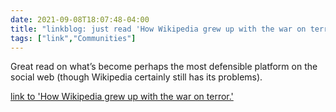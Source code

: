 ```yaml
---
date: 2021-09-08T18:07:48-04:00
title: "linkblog: just read 'How Wikipedia grew up with the war on terror.'"
tags: ["link","Communities"]
---
```

Great read on what’s become perhaps the most defensible platform on the social web (though Wikipedia certainly still has its problems).
 
[link to 'How Wikipedia grew up with the war on terror.'](https://slate.com/technology/2021/09/wikipedia-september-11-20th-anniversary.html?via=rss)
